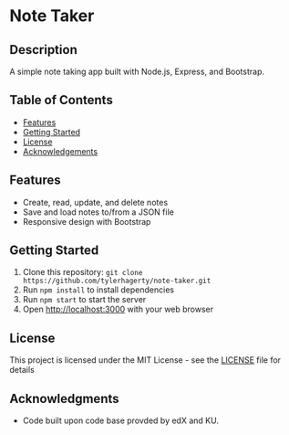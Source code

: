 # Note Taker

## Description

A simple note taking app built with Node.js, Express, and Bootstrap.

## Table of Contents
- [Features](#features)
- [Getting Started](#getting-started)
- [License](#license)
- [Acknowledgements](#acknowledgments)


## Features

- Create, read, update, and delete notes
- Save and load notes to/from a JSON file
- Responsive design with Bootstrap

## Getting Started

1. Clone this repository: `git clone https://github.com/tylerhagerty/note-taker.git`
2. Run `npm install` to install dependencies
3. Run `npm start` to start the server
4. Open [http://localhost:3000](http://localhost:3000) with your web browser

## License

This project is licensed under the MIT License - see the [LICENSE](LICENSE) file for details

## Acknowledgments

- Code built upon code base provded by edX and KU.